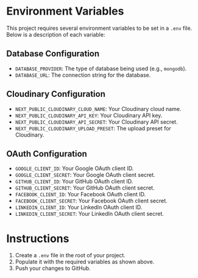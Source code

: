 # Environment Variables

This project requires several environment variables to be set in a `.env` file. Below is a description of each variable:

## Database Configuration
- `DATABASE_PROVIDER`: The type of database being used (e.g., `mongodb`).
- `DATABASE_URL`: The connection string for the database.

## Cloudinary Configuration
- `NEXT_PUBLIC_CLOUDINARY_CLOUD_NAME`: Your Cloudinary cloud name.
- `NEXT_PUBLIC_CLOUDINARY_API_KEY`: Your Cloudinary API key.
- `NEXT_PUBLIC_CLOUDINARY_API_SECRET`: Your Cloudinary API secret.
- `NEXT_PUBLIC_CLOUDINARY_UPLOAD_PRESET`: The upload preset for Cloudinary.

## OAuth Configuration
- `GOOGLE_CLIENT_ID`: Your Google OAuth client ID.
- `GOOGLE_CLIENT_SECRET`: Your Google OAuth client secret.
- `GITHUB_CLIENT_ID`: Your GitHub OAuth client ID.
- `GITHUB_CLIENT_SECRET`: Your GitHub OAuth client secret.
- `FACEBOOK_CLIENT_ID`: Your Facebook OAuth client ID.
- `FACEBOOK_CLIENT_SECRET`: Your Facebook OAuth client secret.
- `LINKEDIN_CLIENT_ID`: Your LinkedIn OAuth client ID.
- `LINKEDIN_CLIENT_SECRET`: Your LinkedIn OAuth client secret.

# Instructions
1. Create a `.env` file in the root of your project.
2. Populate it with the required variables as shown above.
3. Push your changes to GitHub.

